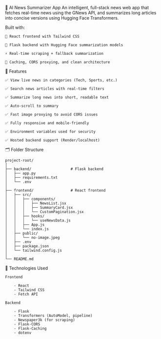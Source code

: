 📰 AI News Summarizer App
    An intelligent, full-stack news web app that fetches real-time news using the GNews API, and summarizes long articles into concise versions using Hugging Face Transformers.

Built with:

    🧠 React frontend with Tailwind CSS

    🐍 Flask backend with Hugging Face summarization models

    ⚡ Real-time scraping + fallback summarization

    🧠 Caching, CORS proxying, and clean architecture


🚀 Features

    ✅ View live news in categories (Tech, Sports, etc.)

    ✅ Search news articles with real-time filters

    ✅ Summarize long news into short, readable text

    ✅ Auto-scroll to summary

    ✅ Fast image proxying to avoid CORS issues

    ✅ Fully responsive and mobile-friendly

    ✅ Environment variables used for security

    ✅ Hosted backend support (Render/localhost)


🗂️ Folder Structure

    project-root/
    │
    ├── backend/                  # Flask backend
    │   ├── app.py                
    │   ├── requirements.txt      
    │   └── .env                  
    │
    ├── frontend/                 # React frontend
    │   ├── src/
    │   │   ├── components/
    │   │   │   ├── NewsList.jsx
    │   │   │   ├── SummaryCard.jsx
    │   │   │   └── CustomPagination.jsx
    │   │   ├── hooks/
    │   │   │   └── useNewsData.js
    │   │   ├── App.js
    │   │   └── index.js
    │   ├── public/
    │   │   └── no-image.jpeg
    │   ├── .env
    │   ├── package.json
    │   └── tailwind.config.js
    │
    └── README.md


🧠 Technologies Used

    Frontend
    
        - React
        - Tailwind CSS
        - Fetch API

    Backend

        - Flask
        - Transformers (AutoModel, pipeline)
        - Newspaper3k (for scraping)
        - Flask-CORS
        - Flask-Caching
        - dotenv
    
